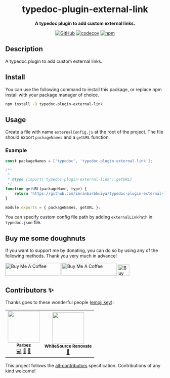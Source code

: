 <div align="center">

# typedoc-plugin-external-link

**A typedoc plugin to add custom external links.**

[![GitHub](https://img.shields.io/github/license/imranbarbhuiya/typedoc-plugin-external-link)](https://github.com/imranbarbhuiya/typedoc-plugin-external-link/blob/main/LICENSE)
[![codecov](https://codecov.io/gh/imranbarbhuiya/typedoc-plugin-external-link/branch/main/graph/badge.svg?token=token)](https://codecov.io/gh/imranbarbhuiya/typedoc-plugin-external-link)
[![npm](https://img.shields.io/npm/v/typedoc-plugin-external-link?color=crimson&logo=npm&style=flat-square)](https://www.npmjs.com/package/typedoc-plugin-external-link)

</div>

## Description

A typedoc plugin to add custom external links.

## Install

You can use the following command to install this package, or replace npm install with your package manager of choice.

```bash
npm install -D typedoc-plugin-external-link
```

## Usage

Create a file with name `externalConfig.js` at the root of the project. The file should export `packageNames` and a `getURL` function.

### Example

```js
const packageNames = ['typedoc', 'typedoc-plugin-external-link'];

/**
 *
 * @type {import('typedoc-plugin-external-link').getURL}
 */
function getURL(packageName, type) {
	return 'https://github.com/imranbarbhuiya/typedoc-plugin-external-link';
}

module.exports = { packageNames, getURL };
```

You can specify custom config file path by adding `externalLinkPath` in `typedoc.json` file.

## Buy me some doughnuts

If you want to support me by donating, you can do so by using any of the following methods. Thank you very much in advance!

<a href="https://github.com/sponsors/imranbarbhuiya" target="_blank"><img src="https://img.shields.io/static/v1?label=Sponsor&message=%E2%9D%A4&logo=GitHub&color=%23fe8e86" alt="Buy Me A Coffee" height="41" width="174"></a>
<a href="https://www.buymeacoffee.com/parbez" target="_blank"><img src="https://cdn.buymeacoffee.com/buttons/default-orange.png" alt="Buy Me A Coffee" height="41" width="174"></a>
<a href='https://ko-fi.com/Y8Y1CBIJH' target='_blank'><img height='36' style='border:0px;height:36px;' src='https://cdn.ko-fi.com/cdn/kofi4.png?v=3' border='0' alt='Buy Me a Coffee at ko-fi.com' /></a>

## Contributors ✨

Thanks goes to these wonderful people ([emoji key](https://allcontributors.org/docs/en/emoji-key)):

<!-- ALL-CONTRIBUTORS-LIST:START - Do not remove or modify this section -->
<!-- prettier-ignore-start -->
<!-- markdownlint-disable -->
<table>
  <tr>
    <td align="center"><a href="https://github.com/imranbarbhuiya"><img src="https://avatars.githubusercontent.com/u/74945038?v=4?s=100" width="100px;" alt=""/><br /><sub><b>Parbez</b></sub></a><br /><a href="https://github.com/imranbarbhuiya/typedoc-plugin-external-link/commits?author=imranbarbhuiya" title="Code">💻</a> <a href="#maintenance-imranbarbhuiya" title="Maintenance">🚧</a> <a href="#ideas-imranbarbhuiya" title="Ideas, Planning, & Feedback">🤔</a></td>
    <td align="center"><a href="https://renovate.whitesourcesoftware.com"><img src="https://avatars.githubusercontent.com/u/25180681?v=4?s=100" width="100px;" alt=""/><br /><sub><b>WhiteSource Renovate</b></sub></a><br /><a href="#maintenance-renovate-bot" title="Maintenance">🚧</a></td>
  </tr>
</table>

<!-- markdownlint-restore -->
<!-- prettier-ignore-end -->

<!-- ALL-CONTRIBUTORS-LIST:END -->

This project follows the [all-contributors](https://github.com/all-contributors/all-contributors) specification. Contributions of any kind welcome!
